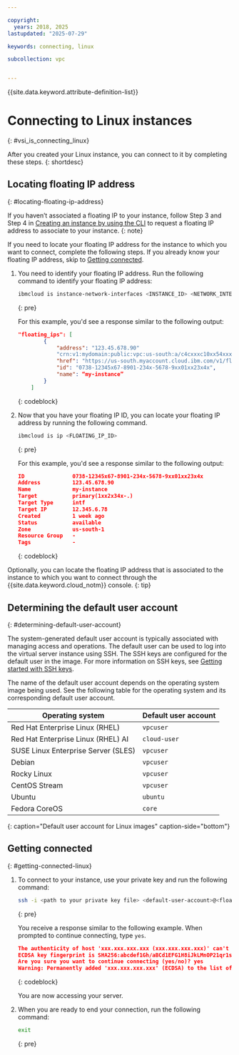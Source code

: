 ```yaml
---

copyright:
  years: 2018, 2025
lastupdated: "2025-07-29"

keywords: connecting, linux

subcollection: vpc


---
```


{{site.data.keyword.attribute-definition-list}}

# Connecting to Linux instances
{: #vsi_is_connecting_linux}

After you created your Linux instance, you can connect to it by completing these steps.
{: shortdesc}

## Locating floating IP address
{: #locating-floating-ip-address}

If you haven’t associated a floating IP to your instance, follow Step 3 and Step 4
in [Creating an instance by using the CLI](/docs/vpc?topic=vpc-creating-virtual-servers&interface=cli#create-instance-cli) to request a floating IP address to associate to your instance.
{: note}

If you need to locate your floating IP address for the instance to which you want to connect, complete the following steps. If you already know your floating IP address, skip to [Getting connected](#getting-connected-linux).

1. You need to identify your floating IP address. Run the following command to identify your floating IP address:

   ```sh
   ibmcloud is instance-network-interfaces <INSTANCE_ID> <NETWORK_INTERFACE_ID> --json
   ```
   {: pre}

   For this example, you'd see a response similar to the following output:

   ```json
   "floating_ips": [
           {
               "address": "123.45.678.90"
               "crn:v1:mydomain:public:vpc:us-south:a/c4cxxxc10xx54xxx9e2xxx59xxx3fa0f::floating_ip:12345x67-8901-234x-5678-9xx01xx23x4x",
               "href": "https://us-south.myaccount.cloud.ibm.com/v1/floating_ips/12345x67-8901-234x-5678-9xx01xx23x4x",
               "id": "0738-12345x67-8901-234x-5678-9xx01xx23x4x",
               "name": “my-instance”
           }
       ]
   ```
   {: codeblock}

2. Now that you have your floating IP ID, you can locate your floating IP address by running the following command.

   ```sh
   ibmcloud is ip <FLOATING_IP_ID>
   ```
   {: pre}

   For this example, you'd see a response similar to the following output:

   ```json
   ID               0738-12345x67-8901-234x-5678-9xx01xx23x4x
   Address          123.45.678.90
   Name             my-instance
   Target           primary(1xx2x34x-.)
   Target Type      intf
   Target IP        12.345.6.78
   Created          1 week ago
   Status           available
   Zone             us-south-1
   Resource Group   -
   Tags             -
   ```
   {: codeblock}

Optionally, you can locate the floating IP address that is associated to the instance to which you want to connect through the {{site.data.keyword.cloud_notm}} console.
{: tip}

## Determining the default user account
{: #determining-default-user-account}

The system-generated default user account is typically associated with managing access and operations. The default user can be used to log into the virtual server instance using SSH. The SSH keys are configured for the default user in the image. For more information on SSH keys, see [Getting started with SSH keys](/docs/vpc?topic=vpc-ssh-keys&interface=ui).

The name of the default user account depends on the operating system image being used. See the following table for the operating system and its corresponding default user account.

| Operating system | Default user account |
|-----------------|----------------|
| Red Hat Enterprise Linux (RHEL) | `vpcuser` |
| Red Hat Enterprise Linux (RHEL) AI | `cloud-user` |
| SUSE Linux Enterprise Server (SLES) | `vpcuser` |
| Debian | `vpcuser` |
| Rocky Linux | `vpcuser` |
| CentOS Stream | `vpcuser` |
| Ubuntu | `ubuntu` |
| Fedora CoreOS | `core` |
{: caption="Default user account for Linux images" caption-side="bottom"}

## Getting connected
{: #getting-connected-linux}

1. To connect to your instance, use your private key and run the following command:

   ```sh
   ssh -i <path to your private key file> <default-user-account>@<floating ip address>
   ```
   {: pre}

   You receive a response similar to the following example. When prompted to continue connecting, type `yes`.
   ```json
   The authenticity of host 'xxx.xxx.xxx.xxx (xxx.xxx.xxx.xxx)' can't be established.
   ECDSA key fingerprint is SHA256:abcdef1Gh/aBCd1EFG1H8iJkLMnOP21qr1s/8a3a8aa.
   Are you sure you want to continue connecting (yes/no)? yes
   Warning: Permanently added 'xxx.xxx.xxx.xxx' (ECDSA) to the list of known hosts.
   ```
   {: codeblock}

   You are now accessing your server.

2. When you are ready to end your connection, run the following command:

   ```sh
   exit
   ```
   {: pre}
